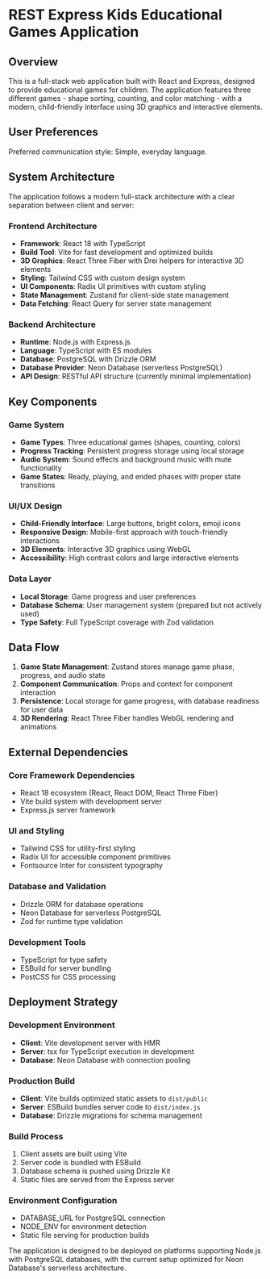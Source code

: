 # REST Express Kids Educational Games Application

## Overview

This is a full-stack web application built with React and Express, designed to provide educational games for children. The application features three different games - shape sorting, counting, and color matching - with a modern, child-friendly interface using 3D graphics and interactive elements.

## User Preferences

Preferred communication style: Simple, everyday language.

## System Architecture

The application follows a modern full-stack architecture with a clear separation between client and server:

### Frontend Architecture
- **Framework**: React 18 with TypeScript
- **Build Tool**: Vite for fast development and optimized builds
- **3D Graphics**: React Three Fiber with Drei helpers for interactive 3D elements
- **Styling**: Tailwind CSS with custom design system
- **UI Components**: Radix UI primitives with custom styling
- **State Management**: Zustand for client-side state management
- **Data Fetching**: React Query for server state management

### Backend Architecture
- **Runtime**: Node.js with Express.js
- **Language**: TypeScript with ES modules
- **Database**: PostgreSQL with Drizzle ORM
- **Database Provider**: Neon Database (serverless PostgreSQL)
- **API Design**: RESTful API structure (currently minimal implementation)

## Key Components

### Game System
- **Game Types**: Three educational games (shapes, counting, colors)
- **Progress Tracking**: Persistent progress storage using local storage
- **Audio System**: Sound effects and background music with mute functionality
- **Game States**: Ready, playing, and ended phases with proper state transitions

### UI/UX Design
- **Child-Friendly Interface**: Large buttons, bright colors, emoji icons
- **Responsive Design**: Mobile-first approach with touch-friendly interactions
- **3D Elements**: Interactive 3D graphics using WebGL
- **Accessibility**: High contrast colors and large interactive elements

### Data Layer
- **Local Storage**: Game progress and user preferences
- **Database Schema**: User management system (prepared but not actively used)
- **Type Safety**: Full TypeScript coverage with Zod validation

## Data Flow

1. **Game State Management**: Zustand stores manage game phase, progress, and audio state
2. **Component Communication**: Props and context for component interaction
3. **Persistence**: Local storage for game progress, with database readiness for user data
4. **3D Rendering**: React Three Fiber handles WebGL rendering and animations

## External Dependencies

### Core Framework Dependencies
- React 18 ecosystem (React, React DOM, React Three Fiber)
- Vite build system with development server
- Express.js server framework

### UI and Styling
- Tailwind CSS for utility-first styling
- Radix UI for accessible component primitives
- Fontsource Inter for consistent typography

### Database and Validation
- Drizzle ORM for database operations
- Neon Database for serverless PostgreSQL
- Zod for runtime type validation

### Development Tools
- TypeScript for type safety
- ESBuild for server bundling
- PostCSS for CSS processing

## Deployment Strategy

### Development Environment
- **Client**: Vite development server with HMR
- **Server**: tsx for TypeScript execution in development
- **Database**: Neon Database with connection pooling

### Production Build
- **Client**: Vite builds optimized static assets to `dist/public`
- **Server**: ESBuild bundles server code to `dist/index.js`
- **Database**: Drizzle migrations for schema management

### Build Process
1. Client assets are built using Vite
2. Server code is bundled with ESBuild
3. Database schema is pushed using Drizzle Kit
4. Static files are served from the Express server

### Environment Configuration
- DATABASE_URL for PostgreSQL connection
- NODE_ENV for environment detection
- Static file serving for production builds

The application is designed to be deployed on platforms supporting Node.js with PostgreSQL databases, with the current setup optimized for Neon Database's serverless architecture.